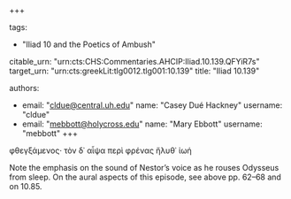 +++

tags:
- "Iliad 10 and the Poetics of Ambush"

citable_urn: "urn:cts:CHS:Commentaries.AHCIP:Iliad.10.139.QFYiR7s"
target_urn: "urn:cts:greekLit:tlg0012.tlg001:10.139"
title: "Iliad 10.139"

authors:
- email: "cldue@central.uh.edu"
  name: "Casey Dué Hackney"
  username: "cldue"
- email: "mebbott@holycross.edu"
  name: "Mary Ebbott"
  username: "mebbott"
+++

<p>φθεγξάμενος· τὸν δ᾽ αἶψα περὶ φρένας ἤλυθ᾽ ἰωή</p><p>Note the emphasis on the sound of Nestor’s voice as he rouses Odysseus from sleep. On the aural aspects of this episode, see above pp. 62–68 and on 10.85.   </p>